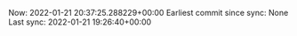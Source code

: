 Now: 2022-01-21 20:37:25.288229+00:00 Earliest commit since sync: None Last sync: 2022-01-21 19:26:40+00:00
